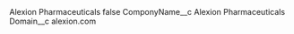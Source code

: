 <?xml version="1.0" encoding="UTF-8"?>
<CustomMetadata xmlns="http://soap.sforce.com/2006/04/metadata" xmlns:xsi="http://www.w3.org/2001/XMLSchema-instance" xmlns:xsd="http://www.w3.org/2001/XMLSchema">
    <label>Alexion Pharmaceuticals</label>
    <protected>false</protected>
    <values>
        <field>ComponyName__c</field>
        <value xsi:type="xsd:string">Alexion Pharmaceuticals</value>
    </values>
    <values>
        <field>Domain__c</field>
        <value xsi:type="xsd:string">alexion.com</value>
    </values>
</CustomMetadata>
